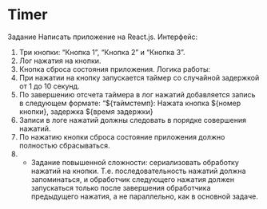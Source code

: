 # Timer
Задание
Написать приложение на React.js.
Интерфейс:
1. Три кнопки: “Кнопка 1”, “Кнопка 2” и “Кнопка 3”.
2. Лог нажатия на кнопки.
3. Кнопка сброса состояния приложения.
Логика работы:
1. При нажатии на кнопку запускается таймер со случайной задержкой от 1 до 10 секунд.
2. По завершению отсчета таймера в лог нажатий добавляется запись в следующем формате:
“${таймстемп}: Нажата кнопка ${номер кнопки}, задержка ${время задержки}
3. Записи в логе нажатий должны следовать в порядке совершения нажатий.
4. По нажатию кнопки сброса состояние приложения должно полностью сбрасываться.
5. * Задание повышенной сложности: сериализовать обработку нажатий на кнопки. Т.е.
последовательность нажатий должна запоминаться, и обработчик следующего нажатия
должен запускаться только после завершения обработчика предыдущего нажатия, а не
параллельно, как в основной задаче.

